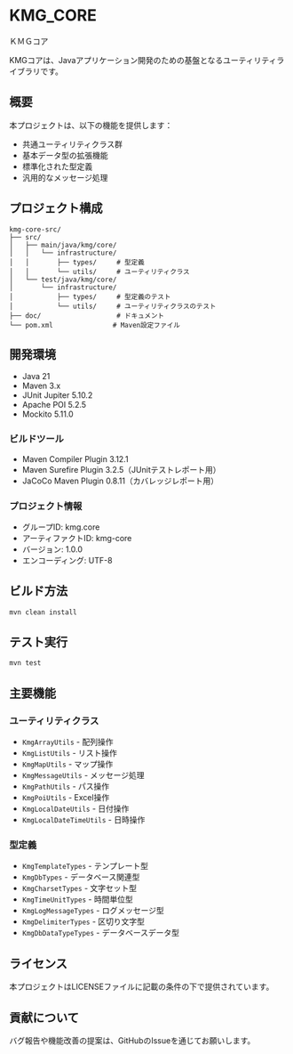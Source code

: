 # KMG_CORE
ＫＭＧコア

KMGコアは、Javaアプリケーション開発のための基盤となるユーティリティライブラリです。

## 概要

本プロジェクトは、以下の機能を提供します：

- 共通ユーティリティクラス群
- 基本データ型の拡張機能
- 標準化された型定義
- 汎用的なメッセージ処理

## プロジェクト構成

```
kmg-core-src/
├── src/
│   ├── main/java/kmg/core/
│   │   └── infrastructure/
│   │       ├── types/     # 型定義
│   │       └── utils/     # ユーティリティクラス
│   └── test/java/kmg/core/
│       └── infrastructure/
│           ├── types/     # 型定義のテスト
│           └── utils/     # ユーティリティクラスのテスト
├── doc/                   # ドキュメント
└── pom.xml               # Maven設定ファイル
```

## 開発環境

- Java 21
- Maven 3.x
- JUnit Jupiter 5.10.2
- Apache POI 5.2.5
- Mockito 5.11.0

### ビルドツール

- Maven Compiler Plugin 3.12.1
- Maven Surefire Plugin 3.2.5（JUnitテストレポート用）
- JaCoCo Maven Plugin 0.8.11（カバレッジレポート用）

### プロジェクト情報

- グループID: kmg.core
- アーティファクトID: kmg-core
- バージョン: 1.0.0
- エンコーディング: UTF-8

## ビルド方法

```bash
mvn clean install
```

## テスト実行

```bash
mvn test
```

## 主要機能

### ユーティリティクラス

- `KmgArrayUtils` - 配列操作
- `KmgListUtils` - リスト操作
- `KmgMapUtils` - マップ操作
- `KmgMessageUtils` - メッセージ処理
- `KmgPathUtils` - パス操作
- `KmgPoiUtils` - Excel操作
- `KmgLocalDateUtils` - 日付操作
- `KmgLocalDateTimeUtils` - 日時操作

### 型定義

- `KmgTemplateTypes` - テンプレート型
- `KmgDbTypes` - データベース関連型
- `KmgCharsetTypes` - 文字セット型
- `KmgTimeUnitTypes` - 時間単位型
- `KmgLogMessageTypes` - ログメッセージ型
- `KmgDelimiterTypes` - 区切り文字型
- `KmgDbDataTypeTypes` - データベースデータ型

## ライセンス

本プロジェクトはLICENSEファイルに記載の条件の下で提供されています。

## 貢献について

バグ報告や機能改善の提案は、GitHubのIssueを通じてお願いします。
